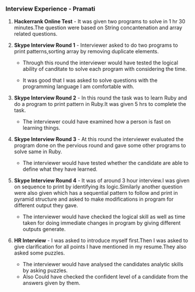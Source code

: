 ### Interview Experience - Pramati

1. **Hackerrank Online Test** - It was given two programs to solve in 1 hr 30 minutes.The question were based on String concantenation and array related questions.

2. **Skype Interview Round 1** - Interviewer asked to do two programs to print patterns,sorting array by removing duplicate elements.

   - Through this round the interviewer would have tested the logical ability of canditate to solve each program with considering the time.

   - It was good that I was asked to solve questions with the programming language I am comfortable with.

3. **Skype Interview Round 2** - In this round the task was to learn Ruby and do a program to print pattern in Ruby.It was given 5 hrs to complete the task.

   - The interviewer could have examined how a person is fast on learning things.

4. **Skype Interview Round 3** - At this round the interviewer evaluated the program done on the pervious round and gave some other programs to solve same in Ruby.

   - The interviewer would have tested whether the candidate are able to define what they have learned.

5. **Skype Interview Round 4** - It was of around 3 hour interview.I was given on sequence to print by identifying its logic.Similarly another question were also given which has a sequential pattern to follow and print in pyramid structure and asked to make modifications in program for different output they gave.

   - The interviewer would have checked the logical skill as well as time taken for doing immediate changes in program by giving different outputs generate.

6. **HR Interview** - I was asked to introduce myself first.Then I was asked to give clarification for all points I have mentioned in my resume.They also asked some puzzles.

   - The interviewer would have analysed the candidates analytic skills by asking puzzles.
   - Also Could have checked the confident level of a candidate from the answers given by them.


